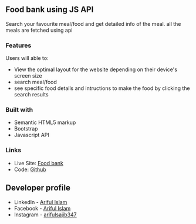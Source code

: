 ## Food bank using JS API
Search your favourite meal/food and get detailed info of the meal. all the meals are fetched using api

### Features

Users will able to:

- View the optimal layout for the website depending on their device's screen size
- search meal/food 
- see specific food details and intructions to make the food by clicking the search results

### Built with
- Semantic HTML5 markup
- Bootstrap
- Javascript API

### Links

- Live Site: [Food bank](https://arifulsajib.github.io/food-bank/)
- Code: [Github](https://github.com/arifulsajib/food-bank)


## Developer profile

- LinkedIn - [Ariful Islam](https://www.linkedin.com/in/arifulsajib/)
- Facebook - [Ariful Islam](https://www.facebook.com/arifulsajib347/)
- Instagram - [arifulsajib347](https://www.instagram.com/arifulsajib347/)
